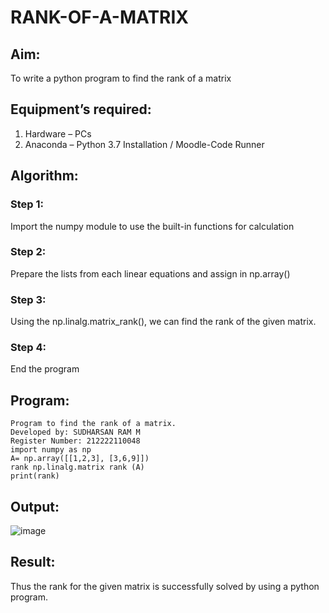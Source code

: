 # RANK-OF-A-MATRIX
## Aim:
To write a python program to find the rank of a matrix
## Equipment’s required:
1. 	Hardware – PCs
2. 	Anaconda – Python 3.7 Installation / Moodle-Code Runner
## Algorithm:
### Step 1: 
Import the numpy module to use the built-in functions for calculation
### Step 2: 
Prepare the lists from each linear equations and assign in np.array()
### Step 3:
Using the np.linalg.matrix_rank(), we can find the rank of the given matrix.
### Step 4: 
End the program

## Program:
```
Program to find the rank of a matrix.
Developed by: SUDHARSAN RAM M
Register Number: 212222110048
import numpy as np
A= np.array([[1,2,3], [3,6,9]])
rank np.linalg.matrix rank (A)
print(rank)
```
## Output:

![image](https://github.com/Sudharsanram/RANK-OF-A-MATRIX/assets/119393980/31fe3d97-4023-4e8a-ae9d-1e62809faa36)

## Result:
Thus the rank for the given matrix is successfully solved by  using a python program.


